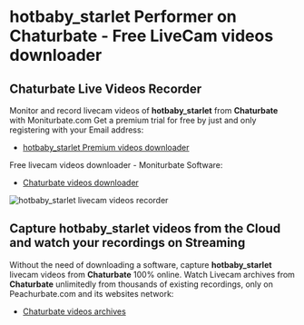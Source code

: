 # hotbaby_starlet Performer on Chaturbate - Free LiveCam videos downloader

## Chaturbate Live Videos Recorder

Monitor and record livecam videos of **hotbaby_starlet** from **Chaturbate** with Moniturbate.com
Get a premium trial for free by just and only registering with your Email address:
* [hotbaby_starlet Premium videos downloader](https://moniturbate.com/request-demo-licence-key.html)

Free livecam videos downloader - Moniturbate Software:
* [Chaturbate videos downloader](https://moniturbate.com/moniturbate-download-software.html)

![hotbaby_starlet livecam videos recorder](https://peachurnet.com/templates/moniturbate-software.png)


## Capture hotbaby_starlet videos from the Cloud and watch your recordings on Streaming

Without the need of downloading a software, capture **hotbaby_starlet** livecam videos from **Chaturbate** 100% online.
Watch Livecam archives from **Chaturbate** unlimitedly from thousands of existing recordings, only on Peachurbate.com and its websites network:
* [Chaturbate videos archives](https://peachurnet.com/)